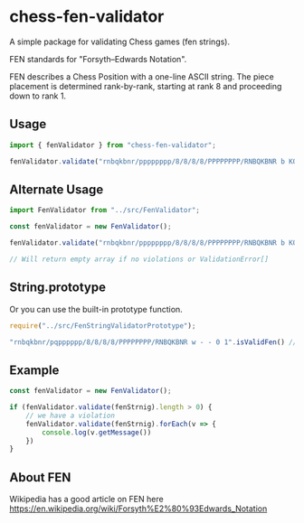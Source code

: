 # chess-fen-validator
A simple package for validating Chess games (fen strings).

FEN standards for "Forsyth–Edwards Notation".

FEN describes a Chess Position with a one-line ASCII string. 
The piece placement is determined rank-by-rank, starting at rank 8 and proceeding down to rank 1.


## Usage
```js
import { fenValidator } from "chess-fen-validator";

fenValidator.validate("rnbqkbnr/pppppppp/8/8/8/8/PPPPPPPP/RNBQKBNR b KQkq - 0 1")

```



## Alternate Usage
```js
import FenValidator from "../src/FenValidator";

const fenValidator = new FenValidator();

fenValidator.validate("rnbqkbnr/pppppppp/8/8/8/8/PPPPPPPP/RNBQKBNR b KQkq - 0 1")

// Will return empty array if no violations or ValidationError[]
```


## String.prototype
Or you can use the built-in prototype function.
```js
require("../src/FenStringValidatorPrototype");

"rnbqkbnr/pqpppppp/8/8/8/8/PPPPPPPP/RNBQKBNR w - - 0 1".isValidFen() // return bool
```




## Example
```js
const fenValidator = new FenValidator();

if (fenValidator.validate(fenStrnig).length > 0) {
    // we have a violation
    fenValidator.validate(fenStrnig).forEach(v => {
        console.log(v.getMessage())
    })
}

```

## About FEN
Wikipedia has a good article on FEN here
https://en.wikipedia.org/wiki/Forsyth%E2%80%93Edwards_Notation

